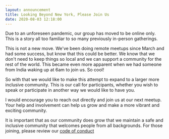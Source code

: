 ```yaml
---
layout: announcement
title: Looking Beyond New York, Please Join Us
date: 2020-08-03 12:18:00
---
```


Due to an unforeseen pandemic, our group has moved to be online
only. This is a story all too familiar to so many previously in-person
gatherings.

This is not a new move. We've been doing remote meetups since March
and had some success, but know that this could be better. We know that
we don't need to keep things so local and we can support a community
for the rest of the world. This became even more apparent when we had
someone from India waking up at 6am to join us. So cool!

So with that we would like to make this attempt to expand to a larger
more inclusive community. This is our call for participants, whether
you wish to speak or participate in another way we would like to have
you.

I would encourage you to reach out directly and join us at our next
meetup. Your help and involvement can help us grow and make a more
vibrant and exciting community.

It is important that as our community does grow that we maintain a
safe and inclusive community that welcomes people from all
backgrounds. For those joining, please review our [code of
conduct](https://github.com/emacsnyc/meeting-logistics/blob/master/code-of-conduct.md)
